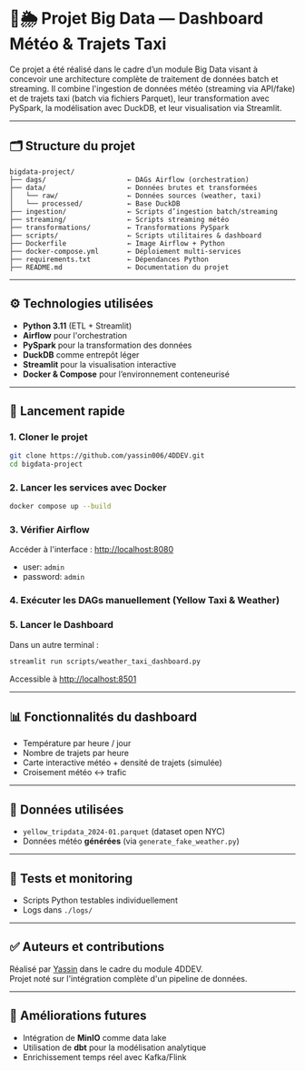# 🚖🌦️ Projet Big Data — Dashboard Météo & Trajets Taxi

Ce projet a été réalisé dans le cadre d’un module Big Data visant à concevoir une architecture complète de traitement de données batch et streaming. Il combine l'ingestion de données météo (streaming via API/fake) et de trajets taxi (batch via fichiers Parquet), leur transformation avec PySpark, la modélisation avec DuckDB, et leur visualisation via Streamlit.

---

## 🗂️ Structure du projet

```
bigdata-project/
├── dags/                    ← DAGs Airflow (orchestration)
├── data/                    ← Données brutes et transformées
│   └── raw/                 ← Données sources (weather, taxi)
│   └── processed/           ← Base DuckDB
├── ingestion/               ← Scripts d’ingestion batch/streaming
├── streaming/               ← Scripts streaming météo
├── transformations/         ← Transformations PySpark
├── scripts/                 ← Scripts utilitaires & dashboard
├── Dockerfile               ← Image Airflow + Python
├── docker-compose.yml       ← Déploiement multi-services
├── requirements.txt         ← Dépendances Python
├── README.md                ← Documentation du projet
```

---

## ⚙️ Technologies utilisées

- **Python 3.11** (ETL + Streamlit)
- **Airflow** pour l'orchestration
- **PySpark** pour la transformation des données
- **DuckDB** comme entrepôt léger
- **Streamlit** pour la visualisation interactive
- **Docker & Compose** pour l’environnement conteneurisé

---

## 🚀 Lancement rapide

### 1. Cloner le projet
```bash
git clone https://github.com/yassin006/4DDEV.git
cd bigdata-project
```

### 2. Lancer les services avec Docker
```bash
docker compose up --build
```

### 3. Vérifier Airflow
Accéder à l'interface : [http://localhost:8080](http://localhost:8080)
- user: `admin`
- password: `admin`

### 4. Exécuter les DAGs manuellement (Yellow Taxi & Weather)

### 5. Lancer le Dashboard
Dans un autre terminal :
```bash
streamlit run scripts/weather_taxi_dashboard.py
```

Accessible à [http://localhost:8501](http://localhost:8501)

---

## 📊 Fonctionnalités du dashboard

- Température par heure / jour
- Nombre de trajets par heure
- Carte interactive météo + densité de trajets (simulée)
- Croisement météo ↔ trafic

---

## 📁 Données utilisées

- `yellow_tripdata_2024-01.parquet` (dataset open NYC)
- Données météo **générées** (via `generate_fake_weather.py`)

---

## 🧪 Tests et monitoring

- Scripts Python testables individuellement
- Logs dans `./logs/`

---

## ✅ Auteurs et contributions

Réalisé par [Yassin](https://github.com/yassin006) dans le cadre du module 4DDEV.  
Projet noté sur l'intégration complète d'un pipeline de données.

---

## 🔭 Améliorations futures

- Intégration de **MinIO** comme data lake
- Utilisation de **dbt** pour la modélisation analytique
- Enrichissement temps réel avec Kafka/Flink